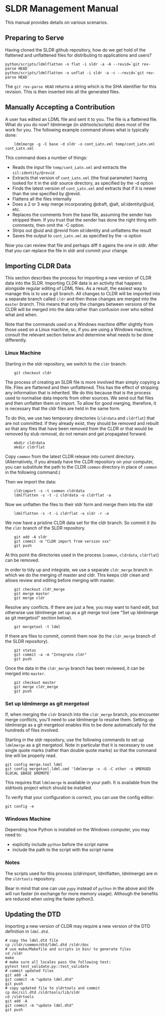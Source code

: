 # SLDR Management Manual

This manual provides details on various scenarios.

## Preparing to Serve

Having cloned the SLDR github repository, how do we get hold of the flattened and unflattened files
for distributing to applications and users?

    python/scripts/ldmlflatten -o flat -i sldr -a -A --revid=`git rev-parse HEAD`
    python/scripts/ldmlflatten -o unflat -i sldr -a -c --revid=`git rev-parse HEAD`

The `git rev-parse HEAD` returns a string which is the SHA identifier for this revision. This is then
inserted into all the generated files.

## Manually Accepting a Contribution

A user has edited an LDML file and sent it to you. The file is a flattened file. What do you do now?
ldmlmerge (in sldrtools/scripts) does most of the work for you. The following example command shows what is typically done:

```
    ldmlmerge -g -C base -d sldr -o cont_Latn.xml temp/cont_Latn.xml cont_Latn.xml
```

This command does a number of things:

*   Reads the input file `temp/cont_Latn.xml` and extracts the `sil:identity/@revid`
*   Extracts that version of `cont_Latn.xml` (the final parameter) having looked for it in the sldr source directory, as specified by the -d option
*   Finds the latest version of `cont_Latn.xml` and extracts that if it is newer than the one specified by @revid.
*   Flattens all the files internally
*   Does a 2 or 3 way merge incorporating @draft, @alt, sil:identity/@uid, etc.
*   Replaces the comments from the base file, assuming the sender has stripped them. If you trust that the
    sender has done the right thing with comments, then omit the -C option.
*   Strips out @uid and @revid from sil:identity and unflattens the result
*   Saves the output to `cont_Latn.xml` as specified by the -o option

Now you can review that file and perhaps diff it agains the one in sldr. After that you can replace the file
in sldr and commit your change.


## Importing CLDR Data

This section describes the process for importing a new version of CLDR data into the SLDR. Importing CLDR data is an activity that happens alongside regular editing of LDML files. As a result, the easiest way to manage this is to use a git branch. All changes to CLDR will be imported into a separate branch called `cldr` and then those changes are merged into the `master` branch. This means that only the changes between versions of the CLDR will be merged
into the data rather than confusion over who edited what and when.

Note that the commands used on a Windows machine differ slightly from those used on a Linux machine, so, if you are using a Windows machine, consult the relevant section below and determine what needs to be done differently.

### Linux Machine

Starting in the sldr repository, we switch to the `cldr` branch:

```
    git checkout cldr
```

The process of creating an SLDR file is more involved than simply copying a file. 
Files are flattened and then unflattened. 
This has the effect of stripping any information that is inherited. 
We do this because that is the process used to normalise data imports from other sources. 
We send out flat files and then unflatten them on import. 
To allow for good merging, therefore, it is necessary that the cldr files are held in the same form.

To do this, we use two temporary directories (`cldrdata` and `cldrflat`) that are not committed. 
If they already exist, they should be removed and rebuilt so that any files that have been removed from the CLDR or that would be removed by stub removal, do not remain and get propagated forward. 

```
    mkdir cldrdata
    mkdir cldrflat
```

Copy `common` from the latest CLDR release into current directory. 
(Alternatively, if you already have the CLDR repository on your computer, you can substitute the path to the CLDR `common` directory in place of `common` in the following command.)

Then we import the data:

```
    cldrimport -s -t common cldrdata    
    ldmlflatten -s -t -i cldrdata -o cldrflat -a
```

Now we unflatten the files to their sldr form and merge them into the sldr

```
    ldmlflatten -s -t -i cldrflat -o sldr -r -a
```

We now have a pristine CLDR data set for the cldr branch. 
So commit it (to the `cldr` branch of the SLDR repository.

```
    git add -A sldr
    git commit -m "CLDR import from version xxx"
    git push
```

At this point the directories used in the process (`common`, `cldrdata`, `cldrflat`) can be removed.

In order to tidy up and integrate, we use a separate `cldr_merge` branch in which we do the merging of master and cldr. This keeps cldr clean and allows review and editing before merging with master.

```
    git checkout cldr_merge
    git merge master
    git merge cldr
```

Resolve any conflicts. If there are just a few, you may want to hand edit, but otherwise use ldmlmerge set up as a git merge tool (see "Set up ldmlmerge as git mergetool" section below).

```
    git mergetool -t ldml
```

If there are files to commit, commit them now (to the `cldr_merge` branch of the SLDR repository).

```
    git status
    git commit -a -m "Integrate cldr"
    git push
```

Once the data in the `cldr_merge` branch has been reviewed, it can be merged into `master`.

```
    git checkout master
    git merge cldr_merge
    git push
```

### Set up ldmlmerge as git mergetool

If, when merging the `cldr` branch into the `cldr_merge` branch, you encounter merge conflicts, you'll need to use ldmlmerge to resolve them. Setting up ldmlmerge as a git mergetool enables this to be done automatically for the hundreds of files involved.

Starting in the sldr repository, use the following commands to set up `ldmlmerge` as a git mergetool. 
Note in particular that it is necessary to use single quote marks (rather than double quote marks) so that the command line will be properly read.

```
git config merge.tool ldml
git config mergetool.ldml.cmd 'ldmlmerge -v -G -C other -o $MERGED $LOCAL $BASE $REMOTE'
```

This requires that `ldmlmerge` is available in your path. It is available from the sldrtools project which should be installed.

To verify that your configuration is correct, you can use the config editor:

```
git config -e
```


### Windows Machine

Depending how Python is installed on the Windows computer, you may need to:
- explicitly include `python` before the script name
- include the path to the script with the script name

### Notes

The scripts used for this process (cldrimport, ldmlflatten, ldmlmerge) are in the `sldrtools` repository.

Bear in mind that one can use `pypy` instead of `python` in the above and life will run faster (in exchange for more memory usage). Although the benefits are reduced when using the faster python3.

## Updating the DTD

Importing a new version of CLDR may require a new version of the DTD definition in `ldml.dtd`.

```
# copy the ldml.dtd file
cp /cldr/common/dtd/ldml.dtd /sldr/doc
# use make/Makefile and scripts in bin/ to generate files 
cd /sldr
make
# make sure all locales pass the following test:
pytest test_validate.py::test_validate
# commit updated files
git add -A
git commit -m "update ldml.dtd"
git push
# copy updated file to sldrtools and commit
cp doc/sil.dtd /sldrtools/lib/sldr
cd /sldrtools
git add -A
git commit -m "update ldml.dtd"
git push
```